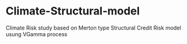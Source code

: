 # Climate-Structural-model
Climate Risk study based on Merton type Structural Credit Risk model usung VGamma process
